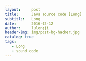 ```yaml
---
layout:     post
title:      Java source code [Long]
subtitle:   Long
date:       2016-02-12
author:     lulongji
header-img: img/post-bg-hacker.jpg
catalog: true
tags:
   - Long
   - sound code
---
```


# 